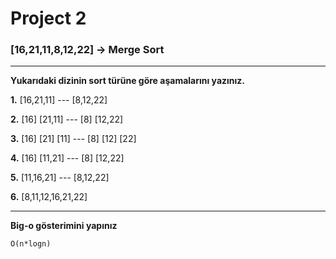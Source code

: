 # Project 2
### [16,21,11,8,12,22] -> Merge Sort
---

**Yukarıdaki dizinin sort türüne göre aşamalarını yazınız.**

**1.** [16,21,11] --- [8,12,22]

**2.** [16] [21,11] --- [8] [12,22]

**3.** [16] [21] [11] --- [8] [12] [22]

**4.** [16] [11,21] --- [8] [12,22]

**5.** [11,16,21] --- [8,12,22]

**6.** [8,11,12,16,21,22]

---

**Big-o gösterimini yapınız** 
```
O(n*logn)
```

